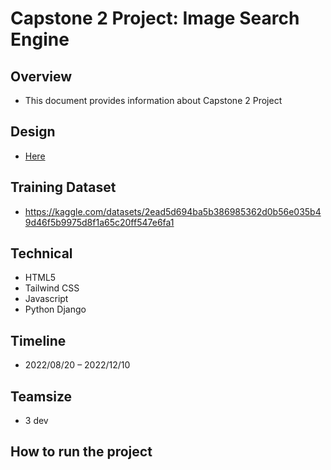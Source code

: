 # Capstone 2 Project: Image Search Engine

## Overview

- This document provides information about Capstone 2
  Project

## Design

- [Here](https://www.figma.com/file/kbA1ZaMh6lB8YNRHqMErIA/Image-Search-Engine_ISE?node-id=0%3A1)

## Training Dataset

- https://kaggle.com/datasets/2ead5d694ba5b386985362d0b56e035b49d46f5b9975d8f1a65c20ff547e6fa1

## Technical

- HTML5
- Tailwind CSS
- Javascript
- Python Django

## Timeline

- 2022/08/20 – 2022/12/10

## Teamsize

- 3 dev

## How to run the project
